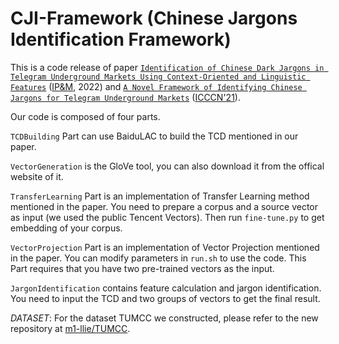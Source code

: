 # CJI-Framework (Chinese Jargons Identification Framework)

 

This is a code release of paper [`Identification of Chinese Dark Jargons in Telegram Underground Markets Using Context-Oriented and Linguistic Features`](https://doi.org/10.1016/j.ipm.2022.103033) ([IP&M](https://www.sciencedirect.com/journal/information-processing-and-management), 2022) and [`A Novel Framework of Identifying Chinese Jargons for Telegram Underground Markets`](http://dx.doi.org/10.1109/ICCCN52240.2021.9522221) ([ICCCN'21](http://www.icccn.org/icccn21/)).

Our code is composed of four parts.

`TCDBuilding` Part can use BaiduLAC to build the TCD mentioned in our paper.

`VectorGeneration` is the GloVe tool, you can also download it from the offical website of it.

`TransferLearning` Part is an implementation of Transfer Learning method mentioned in the paper. You need to prepare a corpus and a source vector as input (we used the public Tencent Vectors). Then run `fine-tune.py` to get embedding of your corpus.

`VectorProjection` Part is an implementation of Vector Projection mentioned in the paper. You can modify parameters in `run.sh` to use the code. This Part requires that you have two pre-trained vectors as the input.

`JargonIdentification` contains feature calculation and jargon identification. You need to input the TCD and two groups of vectors to get the final result.

*DATASET*:
For the dataset TUMCC we constructed, please refer to the new repository at [m1-llie/TUMCC](https://github.com/m1-llie/TUMCC).
